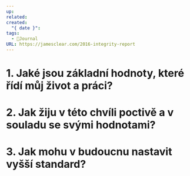 ```yaml
---
up: 
related: 
created:
  "{ date }": 
tags:
  - 📖Journal
URL: https://jamesclear.com/2016-integrity-report
---
```


# 1. Jaké jsou základní hodnoty, které řídí můj život a práci?

# 2. Jak žiju v této chvíli poctivě a v souladu se svými hodnotami?

# 3. Jak mohu v budoucnu nastavit vyšší standard?




